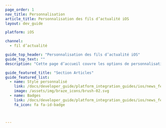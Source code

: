 ```yaml
---
page_order: 1
nav_title: Personnalisation
article_title: Personnalisation des fils d’actualité iOS
layout: dev_guide

platform: iOS

channel:
  - fil d’actualité

guide_top_header: "Personnalisation des fils d’actualité iOS"
guide_top_text: ""
description: "Cette page d’accueil couvre les options de personnalisation du fil d’actualité SDK de Braze iOS comme le style personnalisé et les badges."

guide_featured_title: "Section Articles"
guide_featured_list:
  - name: Style personnalisé
    link: /docs/developer_guide/platform_integration_guides/ios/news_feed/customization/custom_styling/
    image: /assets/img/braze_icons/brush-02.svg
  - name: Badges
    link: /docs/developer_guide/platform_integration_guides/ios/news_feed/customization/badges/
    fa_icon: fa fa-id-badge



---
```

<br><br>